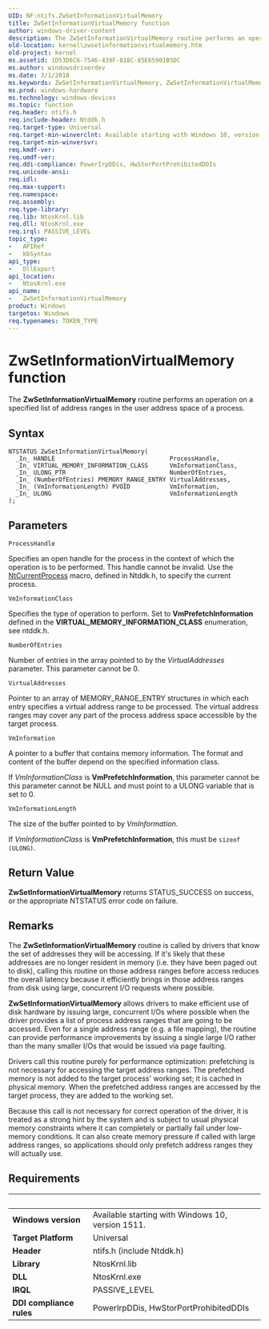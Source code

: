 ```yaml
---
UID: NF:ntifs.ZwSetInformationVirtualMemory
title: ZwSetInformationVirtualMemory function
author: windows-driver-content
description: The ZwSetInformationVirtualMemory routine performs an operation on a specified list of address ranges in the user address space of a process.
old-location: kernel\zwsetinformationvirtualmemory.htm
old-project: kernel
ms.assetid: 1D53D6C6-7546-439F-818C-85E65901B5DC
ms.author: windowsdriverdev
ms.date: 3/1/2018
ms.keywords: ZwSetInformationVirtualMemory, ZwSetInformationVirtualMemory routine [Kernel-Mode Driver Architecture], kernel.zwsetinformationvirtualmemory, ntifs/ZwSetInformationVirtualMemory
ms.prod: windows-hardware
ms.technology: windows-devices
ms.topic: function
req.header: ntifs.h
req.include-header: Ntddk.h
req.target-type: Universal
req.target-min-winverclnt: Available starting with Windows 10, version 1511.
req.target-min-winversvr: 
req.kmdf-ver: 
req.umdf-ver: 
req.ddi-compliance: PowerIrpDDis, HwStorPortProhibitedDDIs
req.unicode-ansi: 
req.idl: 
req.max-support: 
req.namespace: 
req.assembly: 
req.type-library: 
req.lib: NtosKrnl.lib
req.dll: NtosKrnl.exe
req.irql: PASSIVE_LEVEL
topic_type:
-	APIRef
-	kbSyntax
api_type:
-	DllExport
api_location:
-	NtosKrnl.exe
api_name:
-	ZwSetInformationVirtualMemory
product: Windows
targetos: Windows
req.typenames: TOKEN_TYPE
---
```



# ZwSetInformationVirtualMemory function
The <b>ZwSetInformationVirtualMemory</b> routine performs an operation on a specified list of address ranges in the user address space of a process.

## Syntax

````
NTSTATUS ZwSetInformationVirtualMemory(
  _In_ HANDLE                                ProcessHandle,
  _In_ VIRTUAL_MEMORY_INFORMATION_CLASS      VmInformationClass,
  _In_ ULONG_PTR                             NumberOfEntries,
  _In_ (NumberOfEntries) PMEMORY_RANGE_ENTRY VirtualAddresses,
  _In_ (VmInformationLength) PVOID           VmInformation,
  _In_ ULONG                                 VmInformationLength
);
````

## Parameters

`ProcessHandle`

Specifies an open handle for the process in the context of which the operation is to be performed. This handle cannot be invalid. Use the <a href="https://msdn.microsoft.com/library/windows/hardware/ff556482">NtCurrentProcess</a> macro, defined in Ntddk.h, to specify the current process.

`VmInformationClass`

Specifies the type of operation to perform. Set to  <b>VmPrefetchInformation</b> defined in the <b>VIRTUAL_MEMORY_INFORMATION_CLASS</b> enumeration, see ntddk.h.

`NumberOfEntries`

Number of entries in the array pointed to by the <i>VirtualAddresses</i> parameter. This parameter cannot be 0.

`VirtualAddresses`

Pointer to an array of MEMORY_RANGE_ENTRY structures in which each entry specifies a virtual address range to be processed. The virtual address ranges may cover any part of the process address space accessible by the target process.

`VmInformation`

A pointer to a buffer that contains memory information.
                    The format and content of the buffer depend on the
                    specified information class.


If <i>VmInformationClass</i> is  <b>VmPrefetchInformation</b>, this parameter cannot be this parameter cannot be NULL and must point to a ULONG variable that is set to 0.

`VmInformationLength`

The size of the buffer pointed to by  <i>VmInformation</i>. 

If <i>VmInformationClass</i> is <b>VmPrefetchInformation</b>, this must be <code>sizeof (ULONG)</code>.


## Return Value

<b>ZwSetInformationVirtualMemory</b> returns STATUS_SUCCESS on success, or the appropriate NTSTATUS error code on failure.

## Remarks

The <b>ZwSetInformationVirtualMemory</b> routine is called by drivers that know the set of addresses they will be accessing. If it's likely that these addresses are no longer resident in memory (i.e. they have been paged out to disk), calling this routine on those address ranges before access reduces the overall latency because it efficiently brings in those address ranges from disk using large, concurrent I/O requests where possible.



<b>ZwSetInformationVirtualMemory</b> allows drivers to make efficient use of disk hardware by issuing large, concurrent I/Os where possible when the driver provides a list of process address ranges that are going to be accessed. Even for a single address range (e.g. a file mapping), the routine can provide performance improvements by issuing a single large I/O rather than the many smaller I/Os that would be issued via page faulting.



Drivers call this routine  purely for performance optimization: prefetching is not necessary for accessing the target address ranges. The prefetched memory is not added to the target process' working set; it is cached in physical memory. When the prefetched address ranges are accessed by the target process, they are added to the working set.



Because this call is  not necessary for correct operation of the driver, it is treated as a strong hint by the system and is subject to usual physical memory constraints where it can completely or partially fail under low-memory conditions. It can also create memory pressure if called with large address ranges, so applications should only prefetch address ranges they will actually use.

## Requirements
| &nbsp; | &nbsp; |
| ---- |:---- |
| **Windows version** | Available starting with Windows 10, version 1511.  |
| **Target Platform** | Universal |
| **Header** | ntifs.h (include Ntddk.h) |
| **Library** | NtosKrnl.lib |
| **DLL** | NtosKrnl.exe |
| **IRQL** | PASSIVE_LEVEL |
| **DDI compliance rules** | PowerIrpDDis, HwStorPortProhibitedDDIs |